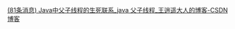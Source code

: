 [(81条消息) Java中父子线程的生死联系_java 父子线程_王逍遥大人的博客-CSDN博客](https://blog.csdn.net/qq_42411214/article/details/107946586)